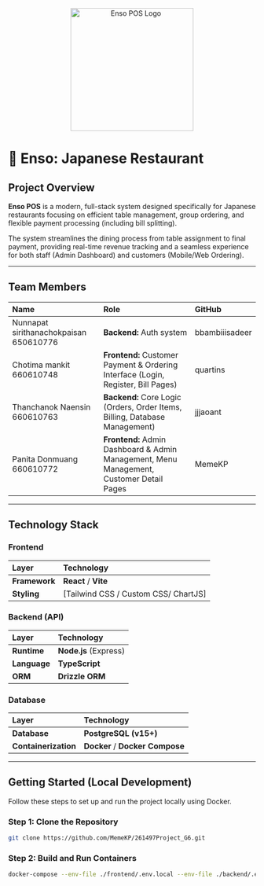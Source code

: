 <div align="center">
  <img src="https://ik.imagekit.io/496kiwiBird/261497project/logo.png?updatedAt=1761234425256" alt="Enso POS Logo" width="250"/>
</div>

# 🍜 Enso: Japanese Restaurant

## Project Overview

**Enso POS** is a modern, full-stack system designed specifically for Japanese restaurants focusing on efficient table management, group ordering, and flexible payment processing (including bill splitting).

The system streamlines the dining process from table assignment to final payment, providing real-time revenue tracking and a seamless experience for both staff (Admin Dashboard) and customers (Mobile/Web Ordering).

---

## Team Members

| Name | Role | GitHub |
| :--- | :--- | :--- |
| Nunnapat sirithanachokpaisan 650610776 | **Backend:** Auth system | bbambiiisadeer |
| Chotima mankit 660610748 | **Frontend:** Customer Payment & Ordering Interface (Login, Register, Bill Pages) | quartins |
| Thanchanok Naensin 660610763 | **Backend:** Core Logic (Orders, Order Items, Billing, Database Management) | jjjaoant |
| Panita Donmuang 660610772 | **Frontend:** Admin Dashboard & Admin Management, Menu Management, Customer Detail Pages | MemeKP |

---

## Technology Stack
### Frontend
| Layer | Technology |
| :--- | :--- |
| **Framework** | **React** / **Vite**
| **Styling** | [Tailwind CSS / Custom CSS/ ChartJS] 

### Backend (API)
| Layer | Technology | 
| :--- | :--- |
| **Runtime** | **Node.js** (Express)
| **Language** | **TypeScript**
| **ORM** | **Drizzle ORM** 

### Database
| Layer | Technology | 
| :--- | :--- |
| **Database** | **PostgreSQL (v15+)** 
| **Containerization** | **Docker** / **Docker Compose** 

---

## Getting Started (Local Development)

Follow these steps to set up and run the project locally using Docker.

### Step 1: Clone the Repository

```bash
git clone https://github.com/MemeKP/261497Project_G6.git
```

### Step 2: Build and Run Containers
```bash
docker-compose --env-file ./frontend/.env.local --env-file ./backend/.env.local up -d --force-recreate --build
```


